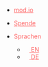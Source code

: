 - <a href="https://mod.io/u/taludas" style="color:rgb(255, 102, 102);">mod.io</a>

- <a href="https://ko-fi.com/taludas" style="color:rgb(255, 102, 102);">Spende</a>

- <a style="color:rgb(255, 102, 102);">Sprachen</a>
  - [<a href="#/en/" style="color:rgb(255, 102, 102);"><img src="https://images.freeimages.com/images/large-previews/fb0/uk-flag-1444045.jpg" height="12" /> EN</a>](/en/)
  - [<a href="#/de/" style="color:rgb(255, 102, 102);"><img src="https://images.freeimages.com/images/large-previews/321/germany-flag-1444039.jpg" height="12" /> DE</a>](/de/)
